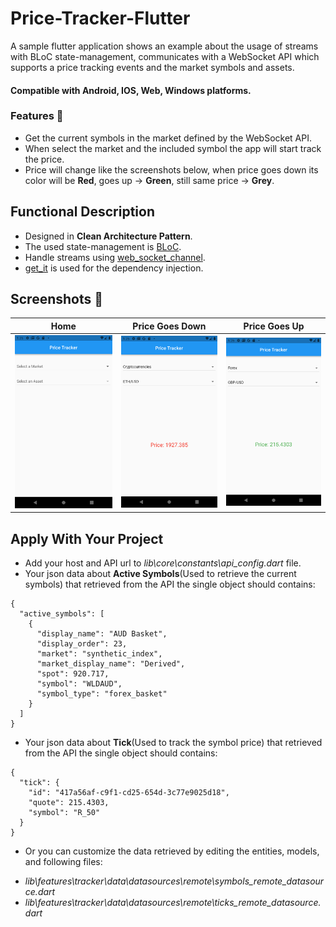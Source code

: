 # Price-Tracker-Flutter
A sample flutter application shows an example about the usage of streams with BLoC state-management, communicates with a WebSocket API which supports a price tracking events and the market symbols and assets.

#### Compatible with **Android, IOS, Web, Windows** platforms.

### Features 🚀
- Get the current symbols in the market defined by the WebSocket API.
- When select the market and the included symbol the app will start track the price.
- Price will change like the screenshots below, when price goes down its color will be **Red**, goes up -> **Green**, still same price -> **Grey**.

## Functional Description
- Designed in **Clean Architecture Pattern**.
- The used state-management is [BLoC](https://pub.dev/packages/flutter_bloc).
- Handle streams using [web_socket_channel](https://pub.dev/packages/web_socket_channel).
- [get_it](https://pub.dev/packages/get_it) is used for the dependency injection.

## Screenshots 🎉
Home  |  Price Goes Down  |  Price Goes Up
:-------------------------:|:-------------------------:|:-------------------------:
![home](screenshots/home.png)  |  ![screenshot1](screenshots/screenshot1.png)  |  ![screenshot2](screenshots/screenshot2.png)

## Apply With Your Project
- Add your host and API url to *lib\core\constants\api_config.dart* file. 
- Your json data about **Active Symbols**(Used to retrieve the current symbols) that retrieved from the API the single object should contains:
```
{
  "active_symbols": [
    {
      "display_name": "AUD Basket",
      "display_order": 23,
      "market": "synthetic_index",
      "market_display_name": "Derived",
      "spot": 920.717,
      "symbol": "WLDAUD",
      "symbol_type": "forex_basket"
    }
  ]
}
```
- Your json data about **Tick**(Used to track the symbol price) that retrieved from the API the single object should contains:
```
{
  "tick": {
    "id": "417a56af-c9f1-cd25-654d-3c77e9025d18",
    "quote": 215.4303,
    "symbol": "R_50"
  }
}
```
- Or you can customize the data retrieved by editing the entities, models, and following files:
* *lib\features\tracker\data\datasources\remote\symbols_remote_datasource.dart*
* *lib\features\tracker\data\datasources\remote\ticks_remote_datasource.dart*



